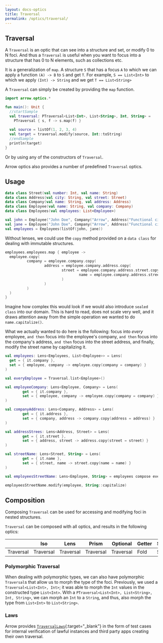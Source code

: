 ```yaml
---
layout: docs-optics
title: Traversal
permalink: /optics/traversal/
---
```


## Traversal

A `Traversal` is an optic that can see into a structure and set, or modify 0 to N foci.
And thus a `Traversal` is useful when you want to focus into a structure that has 0 to N elements, such as collections etc. 

It is a generalization of `map`.
A structure `S` that has a focus `A` to which we can apply a function `(A) -> B` to `S` and get `T`.
For example, `S == List<Int>` to which we apply `(Int) -> String` and we get `T == List<String>`

A `Traversal` can simply be created by providing the `map` function.

```kotlin
import arrow.optics.*

fun main(): Unit {
  //startSample
  val traversal: PTraversal<List<Int>, List<String>, Int, String> =
    PTraversal { s, f -> s.map(f) }
  
  val source = listOf(1, 2, 3, 4)
  val target = traversal.modify(source, Int::toString)
  //endSample
  println(target)
} 
```

Or by using any of the constructors of `Traversal`.

Arrow optics also provides a number of predefined `Traversal` optics.

## Usage

```kotlin
data class Street(val number: Int, val name: String)
data class Address(val city: String, val street: Street)
data class Company(val name: String, val address: Address)
data class Employee(val name: String, val company: Company)
data class Employees(val employees: List<Employee>)
```
```kotlin
val john = Employee("John Doe", Company("Arrow", Address("Functional city", Street(23, "lambda street"))))
val jane = Employee("John Doe", Company("Arrow", Address("Functional city", Street(23, "lambda street"))))
val employees = Employees(listOf(john, jane))
```

Without lenses, we could use the `copy` method provided on a `data class` for dealing with immutable structures.

```kotlin
employees.employees.map { employee ->
  employee.copy(
          company = employee.company.copy(
                  address = employee.company.address.copy(
                          street = employee.company.address.street.copy(
                                  name = employee.company.address.street.name.capitalize()
                          )
                  )
          )
  )
}
```

Imagine how complex this would look if we would also introduce `sealed class` into our domain.
This is hard to read, does not scale very well, and it draws attention away from the simple operation we wanted to do `name.capitalize()`.

What we actually wanted to do here is the following: focus into _every_ employee, `and then` focus into the employee's company, `and then` focus into the company's address, `and then` focus into the street address, and finally, modify the street name by capitalizing it.

```kotlin
val employees: Lens<Employees, List<Employee>> = Lens(
  get = { it.company },
  set = { employee, company -> employee.copy(company = company) }
)

val everyEmployee = Traversal.list<Employee>()

val employeeCompany: Lens<Employee, Company> = Lens(
        get = { it.company },
        set = { employee, company -> employee.copy(company = company) }
)

val companyAddress: Lens<Company, Address> = Lens(
        get = { it.address },
        set = { company, address -> company.copy(address = address) }
)

val addressStrees: Lens<Address, Street> = Lens(
        get = { it.street },
        set = { address, street -> address.copy(street = street) }
)

val streetName: Lens<Street, String> = Lens(
        get = { it.name },
        set = { street, name -> street.copy(name = name) }
)

val employeesStreetName: Lens<Employee, String> = employees compose everyEmployee compose employeeCompany compose companyAddress compose addressStrees compose streetName

employeesStreetName.modify(employee, String::capitalize)
```

## Composition

Composing `Traversal` can be used for accessing and modifying foci in nested structures.

`Traversal` can be composed with all optics, and results in the following optics:

|   | Iso | Lens | Prism |Optional | Getter | Setter | Fold | Traversal |
| --- | --- | --- | --- |--- | --- | --- | --- | --- |
| Traversal | Traversal | Traversal | Traversal | Traversal | Fold | Setter | Fold | Traversal |

### Polymorphic Traversal

When dealing with polymorphic types, we can also have polymorphic `Traversal`s that allow us to morph the type of the foci.
Previously, we used a `Traversal<List<Int>, Int>`; it was able to morph the `Int` values in the constructed type `List<Int>`.
With a `PTraversal<List<Int>, List<String>, Int, String>`, we can morph an `Int` to a `String`, and thus, also morph the type from `List<Int>` to `List<String>`.

### Laws

Arrow provides [`TraversalLaws`][traversal_laws_source]{:target="_blank"} in the form of test cases for internal verification of lawful instances and third party apps creating their own traversal.

[traversal_laws_source]: https://github.com/arrow-kt/arrow/blob/main/modules/core/arrow-test/src/main/kotlin/arrow/test/laws/TraversalLaws.kt
